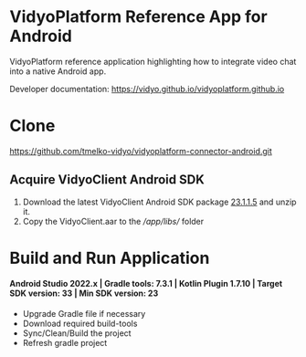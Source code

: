 # VidyoPlatform Reference App for Android
VidyoPlatform reference application highlighting how to integrate video chat into a native Android app.

Developer documentation: https://vidyo.github.io/vidyoplatform.github.io

# Clone
https://github.com/tmelko-vidyo/vidyoplatform-connector-android.git

## Acquire VidyoClient Android SDK

1. Download the latest VidyoClient Android SDK package [23.1.1.5](https://static.vidyo.io/23.1.1.5/package/VidyoClient-AndroidSDK.zip) and unzip it.
2. Copy the VidyoClient.aar to the */app/libs/* folder

# Build and Run Application

#### Android Studio 2022.x | Gradle tools: 7.3.1 | Kotlin Plugin 1.7.10 | Target SDK version: 33 | Min SDK version: 23

- Upgrade Gradle file if necessary
- Download required build-tools
- Sync/Clean/Build the project
- Refresh gradle project
